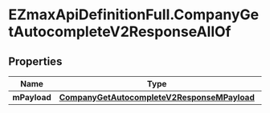 # EZmaxApiDefinitionFull.CompanyGetAutocompleteV2ResponseAllOf

## Properties

Name | Type | Description | Notes
------------ | ------------- | ------------- | -------------
**mPayload** | [**CompanyGetAutocompleteV2ResponseMPayload**](CompanyGetAutocompleteV2ResponseMPayload.md) |  | 



